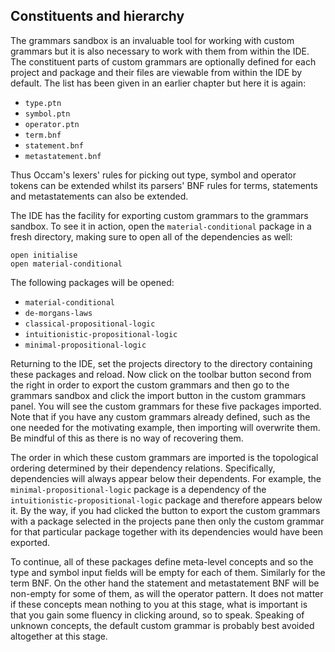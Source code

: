 ## Constituents and hierarchy

The grammars sandbox is an invaluable tool for working with custom grammars but it is also necessary to work with them from within the IDE.
The constituent parts of custom grammars are optionally defined for each project and package and their files are viewable from within the IDE by default. 
The list has been given in an earlier chapter but here it is again:

* `type.ptn`
* `symbol.ptn`
* `operator.ptn`
* `term.bnf`
* `statement.bnf`
* `metastatement.bnf`

Thus Occam's lexers' rules for picking out type, symbol and operator tokens can be extended whilst its parsers' BNF rules for terms, statements and metastatements can also be extended.

The IDE has the facility for exporting custom grammars to the grammars sandbox.
To see it in action, open the `material-conditional` package in a fresh directory, making sure to open all of the dependencies as well:

```
open initialise
open material-conditional
```

The following packages will be opened:

* `material-conditional`
* `de-morgans-laws`
* `classical-propositional-logic`
* `intuitionistic-propositional-logic`
* `minimal-propositional-logic`

Returning to the IDE, set the projects directory to the directory containing these packages and reload.
Now click on the toolbar button second from the right in order to export the custom grammars and then go to the grammars sandbox and click the import button in the custom grammars panel.
You will see the custom grammars for these five packages imported.
Note that if you have any custom grammars already defined, such as the one needed for the motivating example, then importing will overwrite them.
Be mindful of this as there is no way of recovering them.

The order in which these custom grammars are imported is the topological ordering determined by their dependency relations.
Specifically, dependencies will always appear below their dependents.
For example, the `minimal-propositional-logic` package is a dependency of the `intuitionistic-propositional-logic` package and therefore appears below it.
By the way, if you had clicked the button to export the custom grammars with a package selected in the projects pane then only the custom grammar for that particular package together with its dependencies would have been exported.

To continue, all of these packages define meta-level concepts and so the type and symbol input fields will be empty for each of them.
Similarly for the term BNF.
On the other hand the statement and metastatement BNF will be non-empty for some of them, as will the operator pattern.
It does not matter if these concepts mean nothing to you at this stage, what is important is that you gain some fluency in clicking around, so to speak.
Speaking of unknown concepts, the default custom grammar is probably best avoided altogether at this stage.
